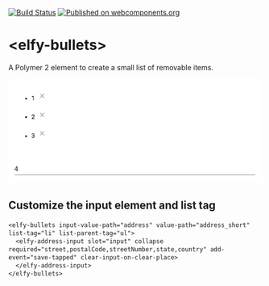 [![Build Status](https://travis-ci.org/ElfyCares/elfy-bullets.svg?branch=master)](https://travis-ci.org/ElfyCares/elfy-bullets)
[![Published on webcomponents.org](https://img.shields.io/badge/webcomponents.org-published-blue.svg)](https://www.webcomponents.org/element/ElfyCares/elfy-bullets)
# \<elfy-bullets\>

A Polymer 2 element to create a small list of removable items.

![alt text](https://raw.githubusercontent.com/ElfyCares/elfy-bullets/master/demo/demo.png)


## Customize the input element and list tag

```
<elfy-bullets input-value-path="address" value-path="address_short" list-tag="li" list-parent-tag="ul">
  <elfy-address-input slot="input" collapse required="street,postalCode,streetNumber,state,country" add-event="save-tapped" clear-input-on-clear-place>
  </elfy-address-input>
</elfy-bullets>
```
